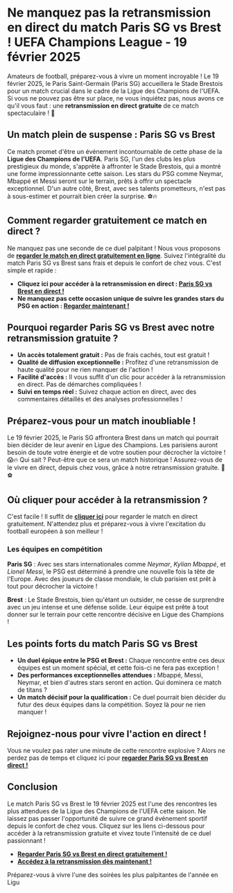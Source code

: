 # Ne manquez pas la retransmission en direct du match Paris SG vs Brest ! UEFA Champions League - 19 février 2025

Amateurs de football, préparez-vous à vivre un moment incroyable ! Le 19 février 2025, le Paris Saint-Germain (Paris SG) accueillera le Stade Brestois pour un match crucial dans le cadre de la Ligue des Champions de l'UEFA. Si vous ne pouvez pas être sur place, ne vous inquiétez pas, nous avons ce qu'il vous faut : une **retransmission en direct gratuite** de ce match spectaculaire ! 🌟

## Un match plein de suspense : Paris SG vs Brest

Ce match promet d'être un événement incontournable de cette phase de la **Ligue des Champions de l'UEFA**. Paris SG, l'un des clubs les plus prestigieux du monde, s'apprête à affronter le Stade Brestois, qui a montré une forme impressionnante cette saison. Les stars du PSG comme Neymar, Mbappé et Messi seront sur le terrain, prêts à offrir un spectacle exceptionnel. D'un autre côté, Brest, avec ses talents prometteurs, n'est pas à sous-estimer et pourrait bien créer la surprise. ⚽🔥

## Comment regarder gratuitement ce match en direct ?

Ne manquez pas une seconde de ce duel palpitant ! Nous vous proposons de [**regarder le match en direct gratuitement en ligne**](https://tinyurl.com/livestreamfreeo?st=Paris+SG+vs+Brest&si=gh). Suivez l'intégralité du match Paris SG vs Brest sans frais et depuis le confort de chez vous. C'est simple et rapide :

- **Cliquez ici pour accéder à la retransmission en direct : [Paris SG vs Brest en direct !](https://tinyurl.com/livestreamfreeo?st=Paris+SG+vs+Brest&si=gh)**
- **Ne manquez pas cette occasion unique de suivre les grandes stars du PSG en action : [Regarder maintenant !](https://tinyurl.com/livestreamfreeo?st=Paris+SG+vs+Brest&si=gh)**

## Pourquoi regarder Paris SG vs Brest avec notre retransmission gratuite ?

- **Un accès totalement gratuit :** Pas de frais cachés, tout est gratuit !
- **Qualité de diffusion exceptionnelle :** Profitez d'une retransmission de haute qualité pour ne rien manquer de l'action !
- **Facilité d'accès :** Il vous suffit d'un clic pour accéder à la retransmission en direct. Pas de démarches compliquées !
- **Suivi en temps réel :** Suivez chaque action en direct, avec des commentaires détaillés et des analyses professionnelles !

## Préparez-vous pour un match inoubliable !

Le 19 février 2025, le Paris SG affrontera Brest dans un match qui pourrait bien décider de leur avenir en Ligue des Champions. Les parisiens auront besoin de toute votre énergie et de votre soutien pour décrocher la victoire ! 😱🔥 Qui sait ? Peut-être que ce sera un match historique ! Assurez-vous de le vivre en direct, depuis chez vous, grâce à notre retransmission gratuite. 🎥⚽

## Où cliquer pour accéder à la retransmission ?

C'est facile ! Il suffit de [**cliquer ici**](https://tinyurl.com/livestreamfreeo?st=Paris+SG+vs+Brest&si=gh) pour regarder le match en direct gratuitement. N'attendez plus et préparez-vous à vivre l'excitation du football européen à son meilleur !

### Les équipes en compétition

**Paris SG** : Avec ses stars internationales comme _Neymar_, _Kylian Mbappé_, et _Lionel Messi_, le PSG est déterminé à prendre une nouvelle fois la tête de l'Europe. Avec des joueurs de classe mondiale, le club parisien est prêt à tout pour décrocher la victoire !

**Brest** : Le Stade Brestois, bien qu'étant un outsider, ne cesse de surprendre avec un jeu intense et une défense solide. Leur équipe est prête à tout donner sur le terrain pour cette rencontre décisive en Ligue des Champions !

## Les points forts du match Paris SG vs Brest

- **Un duel épique entre le PSG et Brest :** Chaque rencontre entre ces deux équipes est un moment spécial, et cette fois-ci ne fera pas exception !
- **Des performances exceptionnelles attendues :** Mbappé, Messi, Neymar, et bien d'autres stars seront en action. Qui dominera ce match de titans ?
- **Un match décisif pour la qualification :** Ce duel pourrait bien décider du futur des deux équipes dans la compétition. Soyez là pour ne rien manquer !

## Rejoignez-nous pour vivre l'action en direct !

Vous ne voulez pas rater une minute de cette rencontre explosive ? Alors ne perdez pas de temps et cliquez ici pour [**regarder Paris SG vs Brest en direct !**](https://tinyurl.com/livestreamfreeo?st=Paris+SG+vs+Brest&si=gh)

## Conclusion

Le match Paris SG vs Brest le 19 février 2025 est l'une des rencontres les plus attendues de la Ligue des Champions de l'UEFA cette saison. Ne laissez pas passer l'opportunité de suivre ce grand événement sportif depuis le confort de chez vous. Cliquez sur les liens ci-dessous pour accéder à la retransmission gratuite et vivez toute l'intensité de ce duel passionnant !

- [**Regarder Paris SG vs Brest en direct gratuitement !**](https://tinyurl.com/livestreamfreeo?st=Paris+SG+vs+Brest&si=gh)
- [**Accédez à la retransmission dès maintenant !**](https://tinyurl.com/livestreamfreeo?st=Paris+SG+vs+Brest&si=gh)

Préparez-vous à vivre l'une des soirées les plus palpitantes de l'année en Ligu
